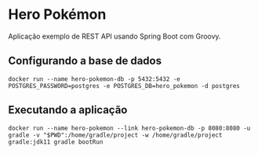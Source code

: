 Hero Pokémon
============

Aplicação exemplo de REST API usando Spring Boot com Groovy.

Configurando a base de dados
----------------------------

```
docker run --name hero-pokemon-db -p 5432:5432 -e POSTGRES_PASSWORD=postgres -e POSTGRES_DB=hero_pokemon -d postgres
```

Executando a aplicação
----------------------

```
docker run --name hero-pokemon --link hero-pokemon-db -p 8080:8080 -u gradle -v "$PWD":/home/gradle/project -w /home/gradle/project gradle:jdk11 gradle bootRun
```